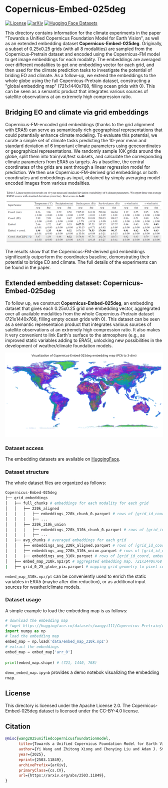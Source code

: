 # Copernicus-Embed-025deg

[![License](https://img.shields.io/badge/License-Apache_2.0-blue.svg)](https://opensource.org/licenses/Apache-2.0)
[![arXiv](https://img.shields.io/badge/arXiv-2503.11849-b31b1b.svg)](https://arxiv.org/abs/2503.11849)
[![Hugging Face Datasets](https://img.shields.io/badge/huggingface-datasets-blue.svg)](https://huggingface.co/datasets/wangyi111/Copernicus-Embed-025deg)

This directory contains information for the climate experiments in the paper "Towards a Unified Copernicus Foundation Model for Earth Vision", as well as an extended embedding dataset **Copernicus-Embed-025deg**. Originally, a subset of 0.25x0.25 grids (with all 8 modalities) are sampled from the Copernicus-Pretrain dataset and encoded using the Copernicus-FM model to get image embeddings for each modality. The embeddings are averaged over different modalities to get one embedding vector for each grid, and then used for the climate prediction tasks to investigate the potential of briding EO and climate. As a follow-up, we extend the embeddings to the whole globe using the full Copernicus-Pretrain dataset, constructing a "global embedding map" (721x1440x768, filling ocean grids with 0). This can be seen as a semantic product that integrates various sources of satellite observations at an extremely high compression ratio.

## Bridging EO and climate via grid embeddings

Copernicus-FM-encoded grid embeddings (thanks to the grid alignment with ERA5) can serve as semantically rich geographical representations that could potentially enhance climate modeling. To evaluate this potential, we curate a simple set of climate tasks predicting the 10-year mean and standard deviation of 6 important climate parameters using geocoordinates or geographical representations. We randomly sample 10K grids around the globe, split them into train/val/test subsets, and calculate the corresponding climate parameters from ERA5 as targets. As a baseline, the central coordinates of the grids are sent through a linear regression model for prediction. We then use Copernicus-FM-derived grid embeddings or both coordinates and embeddings as input, obtained by simply averaging model-encoded images from various modalities.

![climate_tasks](assets/climate_task.png)

The results show that the Copernicus-FM-derived grid embeddings significantly outperform the coordinates baseline, demonstrating their potential to bridge EO and climate. The full details of the experiments can be found in the paper.

## Extended embedding dataset: Copernicus-Embed-025deg

To follow up, we construct **Copernicus-Embed-025deg**, an embedding dataset that gives each 0.25x0.25 grid one embedding vector, aggregrated over all available modalities from the whole Copernicus-Pretrain dataset (721x1440x768, filling empty ocean grids with 0). This dataset can be seen as a semantic representaion product that integrates various sources of satellite observations at an extremely high compression ratio. It also makes it very convenient to link Earth's surface to the atmosphere (e.g., as improved static variables adding to ERA5), unlocking new possibilities in the development of weather/climate foundation models. 

![embedmap](assets/copernicus-embed-025deg.png)

### Dataset access

The embedding datasets are available on [HuggingFace](https://huggingface.co/datasets/wangyi111/Copernicus-Embed-025deg).


### Dataset structure

The whole dataset files are organized as follows:

```bash
Copernicus-Embed-025deg
├── grid_embeddings
│   ├── full_chunks # embeddings for each modality for each grid
│   │   ├── 220k_aligned
│   │   │   ├── embeddings_220k_chunk_0.parquet # rows of [grid_id_coord, modality, local_id_coord, date, embedding]
│   │   │   ├── ...
│   │   ├── 220k_310k_union
│   │   │   ├── embeddings_220k_310k_chunk_0.parquet # rows of [grid_id_coord, modality, local_id_coord, date, embedding]
│   │   │   ├── ...
│   ├── avg_chunks # averaged embeddings for each grid
│   │   ├── embeddings_avg_220k_aligned.parquet # rows of [grid_id_coord, embedding]
│   │   ├── embeddings_avg_220k_310k_union.parquet # rows of [grid_id_coord, embedding]
│   │   ├── embeddings_avg_310k.parquet # rows of [grid_id_coord, embedding], merging the above two
│   ├── embed_map_310k.npz/pt # aggregated embedding map, 721x1440x768 (0 for grids not in Copernicus-Pretrain, mostly ocean)
|   ├── grid_0_25_globe_pix.parquet # mapping grid geometry to pixel coordinates in embedding map
```

`embed_map_310k.npz/pt` can be conveniently used to enrich the static variables in ERA5 (maybe after dim reduction), or as additional input sources for weather/climate models.

### Dataset usage

A simple example to load the embedding map is as follows:

```python
# download the embedding map
# !wget https://huggingface.co/datasets/wangyi111/Copernicus-Pretrain/resolve/main/grid_embeddings/embed_map_310k.npz -P data/
import numpy as np
# load the embedding map
embed_map = np.load('data/embed_map_310k.npz')
# extract the embeddings
embed_map = embed_map['arr_0']

print(embed_map.shape) # (721, 1440, 768)
```

`demo_embed_map.ipynb` provides a demo notebok visualizing the embedding map.

## License

This directory is licensed under the Apache License 2.0. The Copernicus-Embed-025deg dataset is licensed under the CC-BY-4.0 license.

## Citation

```bibtex
@misc{wang2025unifiedcopernicusfoundationmodel,
      title={Towards a Unified Copernicus Foundation Model for Earth Vision}, 
      author={Yi Wang and Zhitong Xiong and Chenying Liu and Adam J. Stewart and Thomas Dujardin and Nikolaos Ioannis Bountos and Angelos Zavras and Franziska Gerken and Ioannis Papoutsis and Laura Leal-Taixé and Xiao Xiang Zhu},
      year={2025},
      eprint={2503.11849},
      archivePrefix={arXiv},
      primaryClass={cs.CV},
      url={https://arxiv.org/abs/2503.11849}, 
}
```